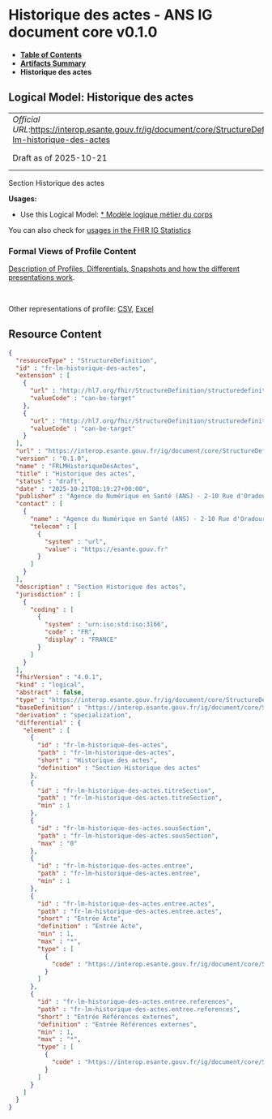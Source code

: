 # Historique des actes - ANS IG document core v0.1.0

* [**Table of Contents**](toc.md)
* [**Artifacts Summary**](artifacts.md)
* **Historique des actes**

## Logical Model: Historique des actes 

| | |
| :--- | :--- |
| *Official URL*:https://interop.esante.gouv.fr/ig/document/core/StructureDefinition/fr-lm-historique-des-actes | *Version*:0.1.0 |
| Draft as of 2025-10-21 | *Computable Name*:FRLMHistoriqueDesActes |

 
Section Historique des actes 

**Usages:**

* Use this Logical Model: [* Modèle logique métier du corps](StructureDefinition-FRLMCorpsDocument.md)

You can also check for [usages in the FHIR IG Statistics](https://packages2.fhir.org/xig/ans.document.fr.core|current/StructureDefinition/fr-lm-historique-des-actes)

### Formal Views of Profile Content

 [Description of Profiles, Differentials, Snapshots and how the different presentations work](http://build.fhir.org/ig/FHIR/ig-guidance/readingIgs.html#structure-definitions). 

 

Other representations of profile: [CSV](StructureDefinition-fr-lm-historique-des-actes.csv), [Excel](StructureDefinition-fr-lm-historique-des-actes.xlsx) 



## Resource Content

```json
{
  "resourceType" : "StructureDefinition",
  "id" : "fr-lm-historique-des-actes",
  "extension" : [
    {
      "url" : "http://hl7.org/fhir/StructureDefinition/structuredefinition-type-characteristics",
      "valueCode" : "can-be-target"
    },
    {
      "url" : "http://hl7.org/fhir/StructureDefinition/structuredefinition-type-characteristics",
      "valueCode" : "can-be-target"
    }
  ],
  "url" : "https://interop.esante.gouv.fr/ig/document/core/StructureDefinition/fr-lm-historique-des-actes",
  "version" : "0.1.0",
  "name" : "FRLMHistoriqueDesActes",
  "title" : "Historique des actes",
  "status" : "draft",
  "date" : "2025-10-21T08:19:27+00:00",
  "publisher" : "Agence du Numérique en Santé (ANS) - 2-10 Rue d'Oradour-sur-Glane, 75015 Paris",
  "contact" : [
    {
      "name" : "Agence du Numérique en Santé (ANS) - 2-10 Rue d'Oradour-sur-Glane, 75015 Paris",
      "telecom" : [
        {
          "system" : "url",
          "value" : "https://esante.gouv.fr"
        }
      ]
    }
  ],
  "description" : "Section Historique des actes",
  "jurisdiction" : [
    {
      "coding" : [
        {
          "system" : "urn:iso:std:iso:3166",
          "code" : "FR",
          "display" : "FRANCE"
        }
      ]
    }
  ],
  "fhirVersion" : "4.0.1",
  "kind" : "logical",
  "abstract" : false,
  "type" : "https://interop.esante.gouv.fr/ig/document/core/StructureDefinition/fr-lm-historique-des-actes",
  "baseDefinition" : "https://interop.esante.gouv.fr/ig/document/core/StructureDefinition/fr-lm-section",
  "derivation" : "specialization",
  "differential" : {
    "element" : [
      {
        "id" : "fr-lm-historique-des-actes",
        "path" : "fr-lm-historique-des-actes",
        "short" : "Historique des actes",
        "definition" : "Section Historique des actes"
      },
      {
        "id" : "fr-lm-historique-des-actes.titreSection",
        "path" : "fr-lm-historique-des-actes.titreSection",
        "min" : 1
      },
      {
        "id" : "fr-lm-historique-des-actes.sousSection",
        "path" : "fr-lm-historique-des-actes.sousSection",
        "max" : "0"
      },
      {
        "id" : "fr-lm-historique-des-actes.entree",
        "path" : "fr-lm-historique-des-actes.entree",
        "min" : 1
      },
      {
        "id" : "fr-lm-historique-des-actes.entree.actes",
        "path" : "fr-lm-historique-des-actes.entree.actes",
        "short" : "Entrée Acte",
        "definition" : "Entrée Acte",
        "min" : 1,
        "max" : "*",
        "type" : [
          {
            "code" : "https://interop.esante.gouv.fr/ig/document/core/StructureDefinition/fr-lm-acte"
          }
        ]
      },
      {
        "id" : "fr-lm-historique-des-actes.entree.references",
        "path" : "fr-lm-historique-des-actes.entree.references",
        "short" : "Entrée Références externes",
        "definition" : "Entrée Références externes",
        "min" : 1,
        "max" : "*",
        "type" : [
          {
            "code" : "https://interop.esante.gouv.fr/ig/document/core/StructureDefinition/fr-lm-references-externes"
          }
        ]
      }
    ]
  }
}

```
